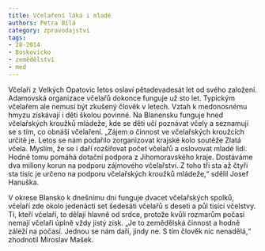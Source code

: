 ```yaml
---
title: Včelaření láká i mladé
authors: Petra Bílá
category: zpravodajství
tags: 
- 28-2014
- Boskovicko
- zemědělství
- med 
---
```

Včelaři z Velkých Opatovic letos oslaví pětadevadesát let od svého založení. Adamovská organizace včelařů dokonce funguje už sto let. Typickým včelařem ale nemusí být zkušený člověk v letech. Vztah k medonosnému hmyzu získávají i děti školou povinné. Na Blanensku funguje hned včelařských kroužků mládeže, kde se děti učí poznávat včely a seznamují se s tím, co obnáší včelaření. „Zájem o činnost ve včelařských kroužcích určitě je. Letos se nám podařilo zorganizovat krajské kolo soutěže Zlatá včela. Myslím, že se i daří rozšiřovat počet včelařů a oslovovat mladé lidi. Hodně tomu pomáhá dotační podpora z Jihomoravského kraje. Dostáváme dva miliony korun na podporu zájmového včelařství. Z toho tři sta až čtyři sta tisíc je určeno na podporu včelařských kroužků mládeže,“ sdělil Josef Hanuška. 

V okrese Blansko k dnešnímu dni funguje dvacet včelařských spolků, včelaří zde okolo jedenácti set šedesáti včelařů s deseti a půl tisíci včelstvy. Ti, kteří včelaří, to dělají hlavně od srdce, protože kvůli rozmarům počasí nemají včelaři úplně vždy jistý zisk. „Je to zemědělská činnost a hodně záleží na počasí. Jednou se nám daří, jindy ne. S tím člověk nic nenadělá,“ zhodnotil Miroslav Mašek.

